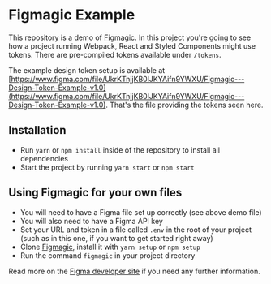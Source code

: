 # Figmagic Example

This repository is a demo of [Figmagic](https://github.com/mikaelvesavuori/figmagic). In this project you're going to see how a project running Webpack, React and Styled Components might use tokens. There are pre-compiled tokens available under `/tokens`.

The example design token setup is available at [https://www.figma.com/file/UkrKTnjjKB0lJKYAifn9YWXU/Figmagic---Design-Token-Example-v1.0](https://www.figma.com/file/UkrKTnjjKB0lJKYAifn9YWXU/Figmagic---Design-Token-Example-v1.0). That's the file providing the tokens seen here.

## Installation

- Run `yarn` or `npm install` inside of the repository to install all dependencies
- Start the project by running `yarn start` or `npm start`

## Using Figmagic for your own files

- You will need to have a Figma file set up correctly (see above demo file)
- You will also need to have a Figma API key
- Set your URL and token in a file called `.env` in the root of your project (such as in this one, if you want to get started right away)
- Clone [Figmagic](https://github.com/mikaelvesavuori/figmagic), install it with `yarn setup` or `npm setup`
- Run the command `figmagic` in your project directory

Read more on the [Figma developer site](https://www.figma.com/developers/docs) if you need any further information.

